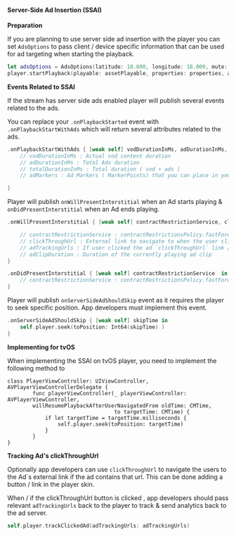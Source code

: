 #### Server-Side Ad Insertion (SSAI)

**Preparation**

If you are planning to use server side ad insertion with the player you can set `AdsOptions` to pass client / device specific information that can be used for ad targeting when starting the playback.

```Swift
let adsOptions = AdsOptions(latitude: 18.000, longitude: 18.000, mute: true, consent: "consent", deviceMake: "deviceMake", ifa: "ifa", gdprOptin: true)
player.startPlayback(playable: assetPlayable, properties: properties, adsOptions: adsOptions)
```

**Events Related to SSAI** 

If the stream has server side ads enabled player will publish several events related to the ads. 

You can replace your `.onPlaybackStarted` event with `.onPlaybackStartWithAds` which will return several attributes related to the ads. 

```Swift
.onPlaybackStartWithAds { [weak self] vodDurationInMs, adDurationInMs, totalDurationInMs, adMarkers   in 
    // vodDurationInMs : Actual vod content duration 
    // adDurationInMs : Total Ads duration 
    // totalDurationInMs : Total duration ( vod + ads )
    // adMarkers : Ad Markers ( MarkerPoints) that you can place in your timeline

}
```

Player will publish `onWillPresentInterstitial` when an Ad starts playing & `onDidPresentInterstitial` when an Ad ends playing.

```Swift
.onWillPresentInterstitial { [weak self] contractRestrictionService, clickThroughUrl, adTrackingUrls, adClipDuration in 

    // contractRestrictionService : contractRestrictionsPolicy.fastForwardEnabled & contractRestrictionsPolicy.rewindEnabled
    // clickThroughUrl : External link to navigate to when the user clicked the ad. ( ex : Show / hide link button when ad is playing )
    // adTrackingUrls : If user clicked the ad `clickThroughUrl` link / button, send these Urls back to the player to track the ad click. 
    // adClipDuration : Duration of the currently playing ad clip
}

.onDidPresentInterstitial { [weak self] contractRestrictionService  in
    // contractRestrictionService : contractRestrictionsPolicy.fastForwardEnabled & contractRestrictionsPolicy.rewindEnabled
}
```

Player will publish `onServerSideAdShouldSkip` event as it requires the player to seek specific position. App developers must implement this event.

```Swift
.onServerSideAdShouldSkip { [weak self] skipTime in
    self.player.seek(toPosition: Int64(skipTime) )        
}
```

**Implementing for tvOS**

When implementing the SSAI on tvOS player, you need to implement the following method to

```
class PlayerViewController: UIViewController, AVPlayerViewControllerDelegate {
        func playerViewController(_ playerViewController: AVPlayerViewController,
        willResumePlaybackAfterUserNavigatedFrom oldTime: CMTime,
                                  to targetTime: CMTime) {
            if let targetTime = targetTime.milliseconds {
                self.player.seek(toPosition: targetTime)
            }
        }
}
```

**Tracking Ad's clickThroughUrl**

Optionally app developers can use `clickThroughUrl` to navigate the users to the Ad´s external link if the ad contains that url. This can be done adding a button / link in the player skin. 

When / if the clickThroughUrl button is clicked , app developers should pass relevant `adTrackingUrls` back to the player to track & send analytics back to the ad server. 

```Swift
self.player.trackClickedAd(adTrackingUrls: adTrackingUrls)
```


